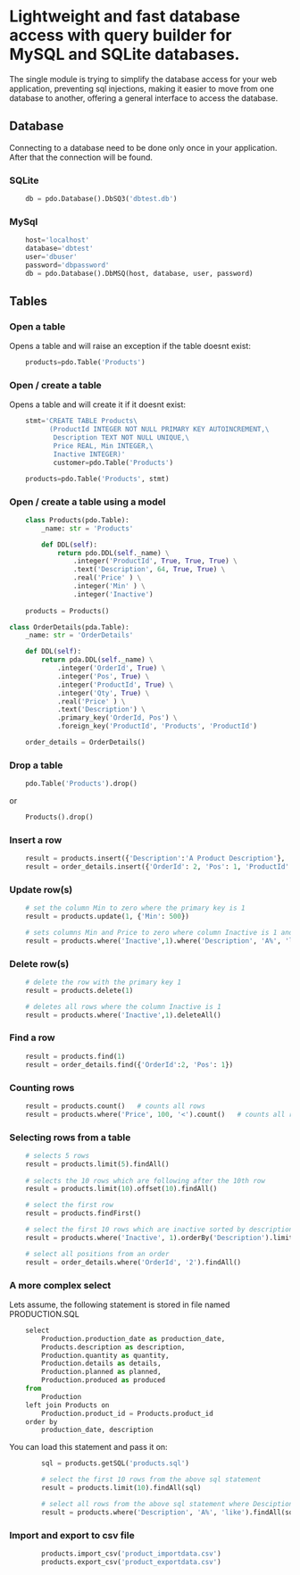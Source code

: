 # Lightweight and fast database access with query builder for MySQL and SQLite databases.

The single module is trying to simplify the database access for your web application, preventing sql injections, making it easier to move from one database to another, offering a general interface to access the database.

## Database

Connecting to a database need to be done only once in your application. After that the connection will be found.

### SQLite

```python
    db = pdo.Database().DbSQ3('dbtest.db')
```

### MySql
```python
    host='localhost'
    database='dbtest'
    user='dbuser'
    password='dbpassword'
    db = pdo.Database().DbMSQ(host, database, user, password)
```

## Tables

### Open a table

Opens a table and will raise an exception if the table doesnt exist:

```python
    products=pdo.Table('Products')
```

### Open / create a table  

Opens a table and will create it if it doesnt exist:

```python
    stmt='CREATE TABLE Products\
          (ProductId INTEGER NOT NULL PRIMARY KEY AUTOINCREMENT,\
           Description TEXT NOT NULL UNIQUE,\
           Price REAL, Min INTEGER,\
           Inactive INTEGER)'
           customer=pdo.Table('Products')

    products=pdo.Table('Products', stmt)
```

### Open / create a table using a model

```python
    class Products(pdo.Table):
        _name: str = 'Products'

        def DDL(self):
            return pdo.DDL(self._name) \
                .integer('ProductId', True, True, True) \
                .text('Description', 64, True, True) \
                .real('Price' ) \
                .integer('Min' ) \
                .integer('Inactive')
    
    products = Products()

class OrderDetails(pda.Table):
    _name: str = 'OrderDetails'

    def DDL(self):
        return pda.DDL(self._name) \
            .integer('OrderId', True) \
            .integer('Pos', True) \
            .integer('ProductId', True) \
            .integer('Qty', True) \
            .real('Price' ) \
            .text('Description') \
            .primary_key('OrderId, Pos') \
            .foreign_key('ProductId', 'Products', 'ProductId')

    order_details = OrderDetails()
```

### Drop a table

```python
    pdo.Table('Products').drop()
```
or
```python
    Products().drop()
```

### Insert a row

```python
    result = products.insert({'Description':'A Product Description'}, 'Price': 25)
    result = order_details.insert({'OrderId': 2, 'Pos': 1, 'ProductId': 1, 'Qty': 10})
```

### Update row(s)

```python
    # set the column Min to zero where the primary key is 1
    result = products.update(1, {'Min': 500})

    # sets columns Min and Price to zero where column Inactive is 1 and column Description starts with A
    result = products.where('Inactive',1).where('Description', 'A%', 'like').updateall({'Min': 0, 'Price': 0})
```

### Delete row(s)

```python
    # delete the row with the primary key 1
    result = products.delete(1)

    # deletes all rows where the column Inactive is 1
    result = products.where('Inactive',1).deleteAll()
```

### Find a row

```python
    result = products.find(1)
    result = order_details.find({'OrderId':2, 'Pos': 1})
```

### Counting rows

```python
    result = products.count()   # counts all rows
    result = products.where('Price', 100, '<').count()   # counts all rows where the price is less than 100
```

### Selecting rows from a table

```python
    # selects 5 rows
    result = products.limit(5).findAll()
    
    # selects the 10 rows which are following after the 10th row
    result = products.limit(10).offset(10).findAll()

    # select the first row
    result = products.findFirst()

    # select the first 10 rows which are inactive sorted by description 
    result = products.where('Inactive', 1).orderBy('Description').limit(10).findall()

    # select all positions from an order
    result = order_details.where('OrderId', '2').findAll()
```

### A more complex select

Lets assume, the following statement is stored in file named PRODUCTION.SQL

```python
    select
        Production.production_date as production_date,
        Products.description as description,
        Production.quantity as quantity,
        Production.details as details,
        Production.planned as planned,
        Production.produced as produced
    from 
        Production
    left join Products on 
        Production.product_id = Products.product_id
    order by
        production_date, description
```

You can load this statement and pass it on:

```python
        sql = products.getSQL('products.sql')

        # select the first 10 rows from the above sql statement
        result = products.limit(10).findAll(sql)

        # select all rows from the above sql statement where Desciption starts with A
        result = products.where('Description', 'A%', 'like').findAll(sql)
```
       
### Import and export to csv file

```python
        products.import_csv('product_importdata.csv')
        products.export_csv('product_exportdata.csv')
```
